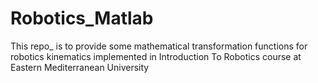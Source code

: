 # Robotics_Matlab

This repo_ is to provide some mathematical transformation functions for
robotics kinematics implemented in Introduction To Robotics course at Eastern Mediterranean University
